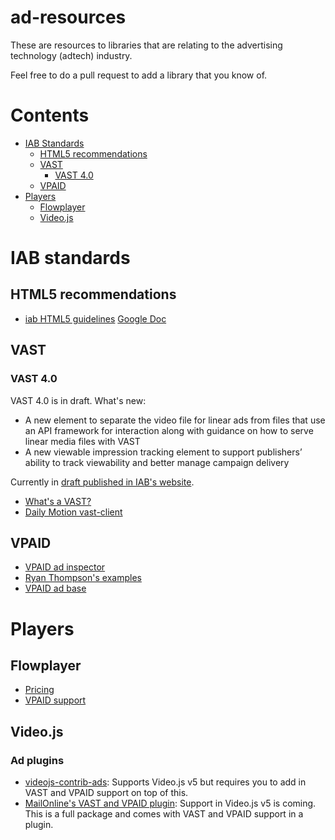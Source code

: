 # ad-resources

These are resources to libraries that are relating to the advertising technology (adtech) industry.

Feel free to do a pull request to add a library that you know of.

# Contents

* [IAB Standards](#iab-standards)
  * [HTML5 recommendations](#html5-recommendations)
  * [VAST](#vast)
    * [VAST 4.0](#vast-40)
  * [VPAID](#vpaid)
* [Players](#players)
  * [Flowplayer](#flowplayer)
  * [Video.js](#videojs)

# IAB standards

## HTML5 recommendations

* [iab HTML5 guidelines](http://www.iab.com/guidelines/html5-for-digital-advertising-1-0-guidance-for-ad-designers-creative-technologists/) [Google Doc](https://docs.google.com/document/d/1pesMB5eec_kVEczQ5DOY12ZPdpEn4Fhe8fh_Ray96BY/edit)

## VAST

### VAST 4.0

VAST 4.0 is in draft. What's new:

* A new element to separate the video file for linear ads from files that use an API framework for interaction along with guidance on how to serve linear media files with VAST
* A new viewable impression tracking element to support publishers’ ability to track viewability and better manage campaign delivery

Currently in [draft published in IAB's website](http://www.iab.com/guidelines/digital-video-ad-serving-template-vast-4-0/).

* [What's a VAST?](http://www.iab.com/news/whats-vast-understanding-iab-digital-video-suite/)
* [Daily Motion vast-client](https://github.com/dailymotion/vast-client-js)

## VPAID

* [VPAID ad inspector](https://github.com/kahwee/vpaid-ad-inspector)
* [Ryan Thompson's examples](https://github.com/ryanthompson591/vpaidExamples/)
* [VPAID ad base](https://github.com/kahwee/vpaid-ad)

# Players

## Flowplayer

* [Pricing](https://flowplayer.org/pricing/player.html)
* [VPAID support](https://github.com/mantisadnetwork/flowplayer-vpaid)

## Video.js

### Ad plugins

* [videojs-contrib-ads](https://github.com/videojs/videojs-contrib-ads): Supports Video.js v5 but requires you to add in VAST and VPAID support on top of this.
* [MailOnline's VAST and VPAID plugin](https://github.com/MailOnline/videojs-vast-vpaid/): Support in Video.js v5 is coming. This is a full package and comes with VAST and VPAID support in a plugin.
